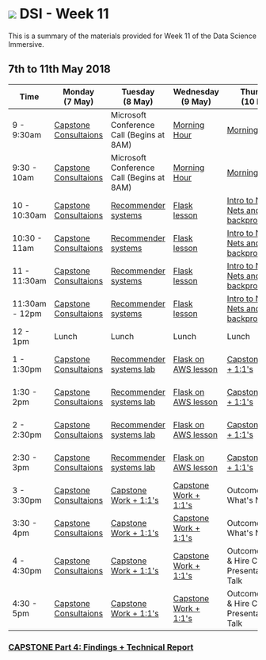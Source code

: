 # ![](https://ga-dash.s3.amazonaws.com/production/assets/logo-9f88ae6c9c3871690e33280fcf557f33.png) DSI - Week 11

This is a summary of the materials provided for Week 11 of the Data Science Immersive.

##  7th to 11th May 2018

 Time | Monday <br>(7 May)     | Tuesday <br>(8 May)      | Wednesday <br>(9 May)     | Thursday <br>(10 May)        | Friday <br>(11 May)
------------ | --------------------------- | -------------------------------------- | -------------------------------- | --------------------- | -------------------------
9 - 9:30am       | [Capstone Consultaions][2-1.0] | Microsoft Conference Call (Begins at 8AM)| [Morning Hour][2-3.0]   | [Morning Hour][2-4.0] |[Capstone Part 4 Presentations][2-5.0]|
9:30 - 10am   | [Capstone Consultaions][2-1.0] | Microsoft Conference Call (Begins at 8AM)| [Morning Hour][2-3.0]| [Morning Hour][2-4.0]|[Capstone Part 4 Presentations][2-5.0]|
10 - 10:30am    | [Capstone Consultaions][2-1.0] | [Recommender systems][2-2.01] | [Flask lesson][2-3.01] |  [Intro to Neural Nets and backpropogation][2-4.01]|[Capstone Part 4 Presentations][2-5.0]|
10:30 - 11am     | [Capstone Consultaions][2-1.0] | [Recommender systems][2-2.01] | [Flask lesson][2-3.01] | [Intro to Neural Nets and backpropogation][2-4.01] |[Capstone Part 4 Presentations][2-5.0]|
11 - 11:30am     | [Capstone Consultaions][2-1.0] | [Recommender systems][2-2.01] | [Flask lesson][2-3.01]|  [Intro to Neural Nets and backpropogation][2-4.01]|[Capstone Part 4 Presentations][2-5.0]|
11:30am - 12pm  | [Capstone Consultaions][2-1.0] | [Recommender systems][2-2.01] | [Flask lesson][2-3.01]|  [Intro to Neural Nets and backpropogation][2-4.01] |[Capstone Part 4 Presentations][2-5.0]|
12 - 1pm     | Lunch  | Lunch  | Lunch | Lunch | Lunch |
1 - 1:30pm     | [Capstone Consultaions][2-1.0] | [Recommender systems lab][2-2.02]  | [Flask on AWS lesson][2-3.02]| [Capstone Work + 1:1's][2-5.02] |[Capstone Part 4 Presentations][2-5.0]|
1:30 - 2pm     | [Capstone Consultaions][2-1.0] | [Recommender systems lab][2-2.02] | [Flask on AWS lesson][2-3.02]| [Capstone Work + 1:1's][2-5.02] |[Capstone Part 4 Presentations][2-5.0]|
2 - 2:30pm     | [Capstone Consultaions][2-1.0] | [Recommender systems lab][2-2.02] | [Flask on AWS lesson][2-3.02]| [Capstone Work + 1:1's][2-5.02] |[Capstone Part 4 Presentations][2-5.0]|
2:30 - 3pm     | [Capstone Consultaions][2-1.0] | [Recommender systems lab][2-2.02] | [Flask on AWS lesson][2-3.02] | [Capstone Work + 1:1's][2-5.02] |[Capstone Part 4 Presentations][2-5.0]|
3 - 3:30pm     | [Capstone Consultaions][2-1.0] | [Capstone Work + 1:1's][2-5.02] | [Capstone Work + 1:1's][2-5.02] | Outcomes: What's Next |[Capstone Part 4 Presentations][2-5.0]|
3:30 - 4pm     | [Capstone Consultaions][2-1.0] | [Capstone Work + 1:1's][2-5.02] | [Capstone Work + 1:1's][2-5.02]| Outcomes: What's Next |[Capstone Part 4 Presentations][2-5.0]|
4 - 4:30pm     | [Capstone Consultaions][2-1.0] | [Capstone Work + 1:1's][2-5.02]|[Capstone Work + 1:1's][2-5.02]| Outcomes: Meet & Hire Capstone Presentation Talk |[Capstone Part 4 Presentations][2-5.0]|
4:30 - 5pm     | [Capstone Consultaions][2-1.0] | [Capstone Work + 1:1's][2-5.02] | [Capstone Work + 1:1's][2-5.02]| Outcomes: Meet & Hire Capstone Presentation Talk |[Capstone Part 4 Presentations][2-5.0]|


### [CAPSTONE Part 4: Findings + Technical Report](https://git.generalassemb.ly/dsi-sg-03/projects/blob/master/project-capstone/part-04/capstone-part-04.md)

[2-1.0]: ../../../tree/master/week-11/1.0-exercise
[2-1.01]: ../../../tree/master/week-11/
[2-1.02]: ../../../tree/master/week-11/
[2-1.03]: ../../../tree/master/week-11/
[2-1.04]: ../../../tree/master/week-11/
[2-1.041]: ../../../tree/master/week-11/
[2-2.0]: ../../../tree/master/week-11/2.0-exercise
[2-2.01]: ../../../tree/master/week-11/lessons/recommender-systems-lesson-master
[2-2.02]: ../../../tree/master/week-11/labs/recommender-systems-lab-master
[2-2.03]: ../../../tree/master/week-11/
[2-2.04]: ../../../tree/master/week-11/
[2-2.05]: ../../../tree/master/week-11/
[2-3.0]: ../../../tree/master/week-11/3.0-exercise
[2-3.01]: ../../../tree/master/week-11/lessons/python-flask-lesson-master
[2-3.02]: ../../../tree/master/week-11/lessons/python-flask_on_aws-lesson-master
[2-3.03]: ../../../tree/master/week-11/
[2-3.04]:../../../tree/master/week-11/
[2-4.0]: ../../../tree/master/week-11/4.0-exercise
[2-4.01]: ../../../tree/master/week-11/lessons/nnet-intro_to_neural_networks_backpropagation-lesson-master
[2-4.02]: ../../../tree/master/week-11/
[2-4.03]:../../../tree/master/week-11/
[2-4.04]:../../../tree/master/week-11/
[2-4.05]:../../../tree/master/week-11/
[2-5.0]: ../../../tree/master/week-11/5.0-exercise
[2-5.01]: ../../../tree/master/week-11/
[2-5.02]:https://git.generalassemb.ly/dsi-sg-03/projects/blob/master/project-capstone/part-04/capstone-part-04.md
[2-5.03]: ../../../tree/master/week-11/
[2-5.04]: ../../../tree/master/week-11/
